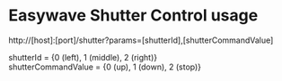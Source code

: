 # Easywave Shutter Control usage

http://[host]:[port]/shutter?params=[shutterId],[shutterCommandValue]

shutterId = {0 (left), 1 (middle), 2 (right)}  
shutterCommandValue = {0 (up), 1 (down), 2 (stop)}
